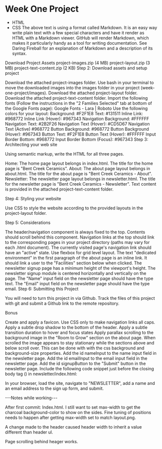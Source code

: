
# Week One Project
- HTML
- CSS
The above text is using a format called Markdown. It is an easy way write plain text with a few special characters and have it render as HTML with a Markdown viewer. GitHub will render Markdown, which makes it particularly handy as a tool for writing documentation. See Daring Fireball for an explanation of Markdown and a description of its syntax.

Download Project Assets
project-images.zip (4 MB)
project-layout.zip (3 MB)
project-text-content.zip (2 KB)
Step 2: Download assets and setup project

Download the attached project-images folder.
Use bash in your terminal to move the downloaded images into the images folder in your project (week-one-project/images).
Download the attached project-layout folder.
Download the attached project-text-content folder.
Import the following fonts (Follow the instructions in the "2 Families Selected" tab at bottom of the Google Fonts page):
Google Fonts - Lara | Roboto
Use the following colors for your layout:
Background: #F2F1E8
Text: #131511
Inline Link: #968772
Inline Link (Hover): #967343
Navigation Background: #FFFFFF
Navigation Text: #2B2F26
Navigation Text (Hover): #CD5D67
Navigation Text (Active) #968772
Button Background: #968772
Button Background (Hover): #967343
Button Text: #F2F1E8
Button Text (Hover): #FFFFFF
Input Border Bottom: #968772
Input Border Bottom (Focus): #967343
Step 3: Architecting your web site

Using semantic markup, write the HTML for all three pages.

Home: The home page layout belongs in index.html.
The title for the home page is "Bent Creek Ceramics".
About: The about page layout belongs in about.html.
The title for the about page is "Bent Creek Ceramics - About".
Newsletter: The newsletter page layout belongs in newsletter.html.
The title for the newsletter page is "Bent Creek Ceramics - Newsletter".
Text content is provided in the attached project-text-content folder.

Step 4: Styling your website

Use CSS to style the website according to the provided layouts in the project-layout folder.

Step 5: Considerations

The header/navigation component is always fixed to the top. Contents should scroll behind this component.
Navigation links at the top should link to the corresponding pages in your project directory (paths may vary for each .html document).
The currently visited page's navigation link should have an "active" state.
Use flexbox for grid level layout.
The text "dedicated environment" in the first paragraph of the about page is an inline link. It should link a user to the "Facilities" section below when clicked.
The newsletter signup page has a minimum height of the viewport's height.
The newsletter signup module is centered horizontally and vertically on the page.
The "Name" input field on the newsletter page should have the type text.
The "Email" input field on the newsletter page should have the type email.
Step 6: Submitting this Project

You will need to turn this project in via Github. Track the files of this project with git and submit a Github link to the remote repository.

Bonus

Create and apply a favicon.
Use CSS only to make navigation links all caps.
Apply a subtle drop shadow to the bottom of the header.
Apply a subtle transition duration to hover and focus states
Apply parallax scrolling to the background image in the "Room to Grow" section on the about page. When scrolled the image appears to stay stationary while the sections above and below scroll over. This can be done with with the css background and background-size properties.
Add the id nameInput to the name input field in the newsletter page.
Add the id emailInput to the email input field in the newsletter page.
Add the id signupButton to the "Submit" button in the newsletter page.
Include the following code snippet just before the closing body tag (</body>) in newsletter/index.html:
<script type="text/javascript">
  var nameInput = document.getElementById('nameInput');
  var emailInput = document.getElementById('emailInput');
  var signupButton = document.getElementById('signupButton');
  signupButton.addEventListener('click', function(e) {
    var nameVal = nameInput.value;
    var emailVal = emailInput.value;
    if (nameVal && emailVal) {
      alert('Thanks for signing up, ' + nameVal + '. Newsletters will be sent to ' + emailVal);
      nameInput.value = "";
      emailInput.value = "";
    } else {
      alert('We would love for you to sign up, please provide both your name and email address.');
    }
  });
</script>
In your browser, load the site, navigate to "NEWSLETTER", add a name and an email address to the sign up form, and submit.


---Notes while working---

After first commit: Index.html. I still want to set max-width to get the charcoal background-color to show on the sides. Fine tuning of positions needs to happen after getting max-width set to match layout.png.

A change made to the header caused header width to inherit a value different than header ul.

Page scrolling behind heager works.
